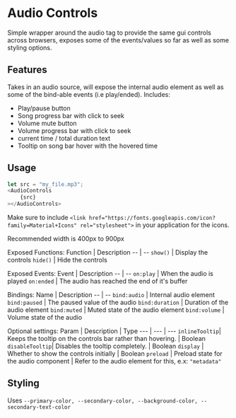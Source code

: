# Audio Controls

Simple wrapper around the audio tag to provide the same gui controls across browsers, exposes some of the events/values so far as well as some styling options.

## Features

Takes in an audio source, will expose the internal audio element as well as some of the bind-able events (i.e play/ended).
Includes:
- Play/pause button
- Song progress bar with click to seek
- Volume mute button
- Volume progress bar with click to seek
- current time / total duration text
- Tooltip on song bar hover with the hovered time

## Usage

```javascript
let src = "my_file.mp3";
<AudioControls
	{src}
></AudioControls>
```

Make sure to include `<link href="https://fonts.googleapis.com/icon?family=Material+Icons" rel="stylesheet">` in your application for the icons.

Recommended width is 400px to 900px

Exposed Functions:
Function | Description
-- | --
`show()` | Display the controls
`hide()` | Hide the controls

Exposed Events:
Event | Description
-- | --
`on:play` | When the audio is played
`on:ended` | The audio has reached the end of it's buffer

Bindings:
Name | Description
-- | --
`bind:audio` | Internal audio element
`bind:paused` | The paused value of the audio
`bind:duration` | Duration of the audio element
`bind:muted` | Muted state of the audio element
`bind:volume` | Volume state of the audio

Optional settings:
Param | Description | Type
--- | --- | ---
`inlineTooltip`| Keeps the tooltip on the controls bar rather than hovering. | Boolean
`disableTooltip`| Disables the tooltip completely. | Boolean
`display` | Whether to show the controls initially | Boolean
`preload` | Preload state for the audio component | Refer to the audio element for this, e.x: `"metadata"`

## Styling

Uses `--primary-color, --secondary-color, --background-color, --secondary-text-color`
